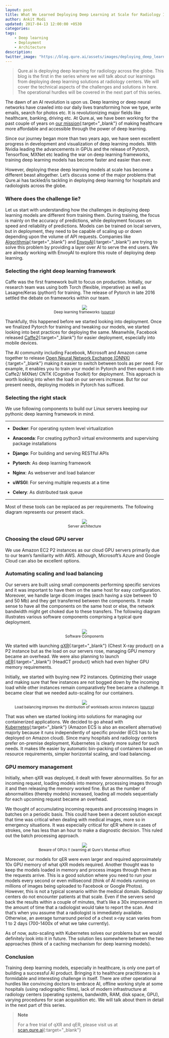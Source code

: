 ```yaml
---
layout: post
title: What We Learned Deploying Deep Learning at Scale for Radiology Images
author: Ankit Modi
updated: 2017-04-13 12:00:00 +0530
categories:
tags:
    - Deep learning
    - Deployment
    - Architecture
description:
twitter_image: "https://blog.qure.ai/assets/images/deploying_deep_learning/stack_diagram.png"
---
```


>Qure.ai is deploying deep learning for radiology across the globe. This blog is the first in the series where we will talk about our learnings from deploying deep learning solutions at radiology centers. We will cover the technical aspects of the challenges and solutions in here. The operational hurdles will be covered in the next part of this series.


The dawn of an AI revolution is upon us. Deep learning or deep neural networks have crawled into our daily lives transforming how we type, write emails, search for photos etc. It is revolutionizing major fields like healthcare, banking, driving etc. At Qure.ai, we have been working for the past couple of years on  [our mission](https://blog.qure.ai/notes/on-qure-ai){:target="_blank"} of making healthcare more affordable and accessible through the power of deep learning.

Since our journey began more than two years ago, we have seen excellent progress in development and visualization of deep learning models. With Nvidia leading the advancements in GPUs and the release of Pytorch, Tensorflow, MXNet etc leading the war on deep learning frameworks, training deep learning models has become faster and easier than ever.

However, deploying these deep learning models at scale has become a different beast altogether. Let’s discuss some of the major problems that Qure.ai has tackled/is tackling in deploying deep learning for hospitals and radiologists across the globe.

### Where does the challenge lie?

Let us start with understanding how the challenges in deploying deep learning models are different from training them. During training, the focus is mainly on the accuracy of predictions, while deployment focuses on speed and reliability of predictions. Models can be trained on local servers, but in deployment, they need to be capable of scaling up or down depending upon the volume of API requests. Companies like [Algorithmia](https://algorithmia.com/){:target="_blank"} and [EnvoyAI](https://www.envoyai.com/){:target="_blank"} are trying to solve this problem by providing a layer over AI to serve the end users. We are already working with EnvoyAI to explore this route of deploying deep learning.


### Selecting the right deep learning framework

Caffe was the first framework built to focus on production. Initially, our research team was using both Torch (flexible, imperative) as well as Lasagne/Keras (python!) for training. The release of Pytorch in late 2016 settled the debate on frameworks within our team.

<p align="center">
    <img  src="/assets/images/deploying_deep_learning/dl_frameworks.png">
    <br>
    <small>Deep learning frameworks (<a href="https://aws.amazon.com/machine-learning/amis/">source</a>)</small>
</p>

Thankfully, this happened before we started looking into deployment. Once we finalized Pytorch for training and tweaking our models, we started looking into best practices for deploying the same. Meanwhile, Facebook released [Caffe2](https://research.fb.com/downloads/caffe2/){:target="_blank"} for easier deployment, especially into mobile devices.

The AI community including Facebook, Microsoft and Amazon came together to release [Open Neural Network Exchange (ONNX)](https://onnx.ai/){:target="_blank"} making it easier to switch between tools as per need. For example, it enables you to train your model in Pytorch and then export it into Caffe2/ MXNet/ CNTK (Cognitive Toolkit) for deployment. This approach is worth looking into when the load on our servers increase. But for our present needs, deploying models in Pytorch has sufficed.

### Selecting the right stack
We use following components to build our Linux servers keeping our pythonic deep learning framework in mind.

<hr style="border-color :#aaa">

* __Docker__: For operating system level virtualization

* __Anaconda__: For creating python3 virtual environments and supervising package installations

* __Django__: For building and serving RESTful APIs

* __Pytorch__: As deep learning framework

* __Nginx__: As webserver and load balancer

* __uWSGI__: For serving multiple requests at a time

* __Celery__: As distributed task queue

<hr style="border-color :#aaa">

Most of these tools can be replaced as per requirements. The following diagram represents our present stack.

<p align="center">
    <img  src="/assets/images/deploying_deep_learning/stack_diagram.png">
    <br>
    <small>Server architecture</small>
</p>

### Choosing the cloud GPU server
We use Amazon EC2 P2 instances as our cloud GPU servers primarily due to our team’s familiarity with AWS. Although, Microsoft’s Azure and Google Cloud can also be excellent options.

### Automating scaling and load balancing
Our servers are built using small components performing specific services and it was important to have them on the same host for easy configuration. Moreover, we handle large dicom images (each having a size between 10 and 50 Mb) and they get transferred between the components. It made sense to have all the components on the same host or else, the network bandwidth might get choked due to these transfers. The following diagram illustrates various software components comprising a typical qure deployment.

<p align="center">
    <img  src="/assets/images/deploying_deep_learning/software_components.png">
    <br>
    <small>Software Components</small>
</p>

We started with launching [qXR](https://blog.qure.ai/notes/visualizing_deep_learning){:target="_blank"} (Chest X-ray product) on a P2 instance but as the load on our servers rose, managing GPU memory became an overhead. We were also planning to launch [qER](http://headctstudy.qure.ai/){:target="_blank"} (HeadCT product) which had even higher GPU memory requirements.

Initially, we started with buying new P2 instances. Optimizing their usage and making sure that few instances are not bogged down by the incoming load while other instances remain comparatively free became a challenge. It became clear that we needed auto-scaling for our containers.

<p align="center">
    <img  src="/assets/images/deploying_deep_learning/load_balancing.png">
    <br>
    <small>Load balancing improves the distribution of workloads across instances (<a href="https://www.keycdn.com/support/load-balancing/">source</a>)</small>
</p>

That was when we started looking into solutions for managing our containerized applications. We decided to go ahead with [Kubernetes](https://kubernetes.io/){:target="_blank"} (Amazon ECS is also an excellent alternative) majorly because it runs independently of specific provider (ECS has to be deployed on Amazon cloud). Since many hospitals and radiology centers prefer on-premise deployment, Kubernetes is clearly more suited for such needs. It makes life easier by automatic bin-packing of containers based on resource requirements, simpler horizontal scaling, and load balancing.

### GPU memory management

Initially, when qXR was deployed, it dealt with fewer abnormalities. So for an incoming request, loading models into memory, processing images through it and then releasing the memory worked fine. But as the number of abnormalities (thereby models) increased, loading all models sequentially for each upcoming request became an overhead.

We thought of accumulating incoming requests and processing images in batches on a periodic basis. This could have been a decent solution except that time was critical when dealing with medical images, more so in emergency situations. It was especially critical for qER where in cases of strokes, one has less than an hour to make a diagnostic decision. This ruled out the batch processing approach.

<p align="center">
    <img  src="/assets/images/deploying_deep_learning/warning.jpg">
    <br>
    <small>Beware of GPUs !! (warning at Qure's Mumbai office)</small>
</p>


Moreover, our models for qER were even larger and required approximately 10x GPU memory of what qXR models required. Another thought was to keep the models loaded in memory and process images through them as the requests arrive. This is a good solution where you need to run your models every second or even millisecond (think of AI models running on millions of images being uploaded to Facebook or Google Photos). However, this is not a typical scenario within the medical domain. Radiology centers do not encounter patients at that scale. Even if the servers send back the results within a couple of minutes, that’s like a 30x improvement in the amount of time that a radiologist would take to report the scan. And that’s when you assume that a radiologist is immediately available. Otherwise, an average turnaround period of a chest x-ray scan varies from 1 to 2 days (700-1400x of what we take currently).

As of now, auto-scaling with Kubernetes solves our problems but we would definitely look into it in future. The solution lies somewhere between the two approaches (think of a caching mechanism for deep learning models).


### Conclusion
Training deep learning models, especially in healthcare, is only one part of building a successful AI product. Bringing it to healthcare practitioners is a formidable and interesting challenge in itself. There are other operational hurdles like convincing doctors to embrace AI, offline working style at some hospitals (using radiographic films), lack of modern infrastructure at radiology centers (operating systems, bandwidth, RAM, disk space, GPU), varying procedures for scan acquisition etc. We will talk about them in detail in the next part of this series.


> **Note**
>
> For a free trial of qXR and qER, please visit us  at [scan.qure.ai](https://scan.qure.ai/){:target="_blank"}
